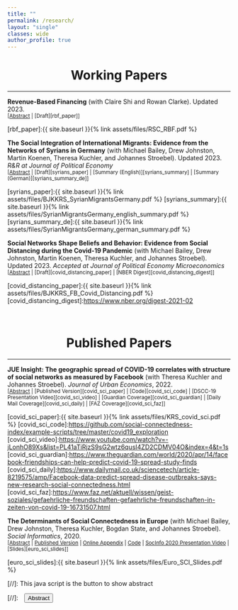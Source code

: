 ```yaml
---
title: ""
permalink: /research/
layout: "single"
classes: wide
author_profile: true
---
```



# <center> Working Papers </center>
- - -


**Revenue-Based Financing** (with Claire Shi and Rowan Clarke). Updated 2023. <br/>
<small>[<a href="#/" onclick="visib('rbf')">Abstract</a> | [Draft][rbf_paper]] </small>
<div id="rbf" style="display: none; text-align: justify; line-height: 1.2" ><small>
We use data from a major South African payment processor to study how digital payments mitigate asymmetric information challenges in small business "revenue-based financing" contracts, which tie repayment schedules to future revenue. Eight months post-financing, digital payments through the processor are 15% lower for takers than observably similar non-takers. We show this "gap" can be decomposed into three components: moral hazard from revenue hiding, adverse selection, and the causal effect of financing for takers. Two natural experiments suggest that takers shift more revenue off the platform when competition increases (moral hazard), and that financiers can increase repayment by waiting longer before extending offers (adverse selection). With estimates from both experiments, we bound the gap components, finding substantial adverse selection, but also positive short-run causal effects. Our results suggest digital payment platforms with "sticky" features can alleviate classic risk-sharing frictions by imposing hiding costs and limiting hidden information.
</small><br><br/></div>

[rbf_paper]:{{ site.baseurl }}{% link assets/files/RSC_RBF.pdf %}


**The Social Integration of International Migrants: Evidence from the Networks of Syrians in Germany** (with Michael Bailey, Drew Johnston, Martin Koenen, Theresa Kuchler, and Johannes Stroebel). Updated 2023. *R&R at Journal of Political Economy* <br/>
<small>[<a href="#/" onclick="visib('syrians')">Abstract</a> | [Draft][syrians_paper] | [Summary (English)][syrians_summary] |  [Summary (German)][syrians_summary_de]] </small>
<div id="syrians" style="display: none; text-align: justify; line-height: 1.2" ><small>
We use de-identified friendship data from Facebook to study the social integration of Syrian migrants in Germany. We decompose the significant spatial variation in migrants’ integration levels into the rate at which Germans befriend their neighbors in general and the particular rate at which they befriend Syrian migrants versus other Germans. We follow the friending behavior of Germans that move across locations to show that both forces are more affected by local institutions and policies than persistent individual characteristics or preferences of local natives. We explore the characteristics of places with higher integration levels, and show that integration courses causally affect place-specific equilibrium integration levels by shifting the rates of Germans befriending Syrians.
</small><br><br/></div>

[syrians_paper]:{{ site.baseurl }}{% link assets/files/BJKKRS_SyrianMigrantsGermany.pdf %}
[syrians_summary]:{{ site.baseurl }}{% link assets/files/SyrianMigrantsGermany_english_summary.pdf %}
[syrians_summary_de]:{{ site.baseurl }}{% link assets/files/SyrianMigrantsGermany_german_summary.pdf %}


**Social Networks Shape Beliefs and Behavior: Evidence from Social Distancing during the Covid-19 Pandemic** (with Michael Bailey, Drew Johnston, Martin Koenen, Theresa Kuchler, and Johannes Stroebel). Updated 2023. *Accepted at Journal of Political Economy Microeconomics* <br/>
<small>[<a href="#/" onclick="visib('covid_distancing')">Abstract</a> | [Draft][covid_distancing_paper] | [NBER Digest][covid_distancing_digest]] </small>
<div id="covid_distancing" style="display: none; text-align: justify; line-height: 1.2" ><small>
We use de-identified data from Facebook to study how social connections affect beliefs and behaviors in high-stakes settings. During the Covid-19 pandemic, individuals with friends in areas currently experiencing worse disease outbreaks reduced their mobility substantially more than their otherwise similar neighbors with friends in less affected areas. To explore the mechanisms through which social connections shape behaviors, we show that individuals with higher friend exposure to Covid-19 are more likely to publicly post in support of social distancing measures and less likely to be members of groups seeking to "reopen" the economy. These findings suggest that friends influence individuals’ behaviors in part through their beliefs, even in the presence of ubiquitous information from expert sources
</small><br><br/></div>

[covid_distancing_paper]:{{ site.baseurl }}{% link assets/files/BJKKRS_FB_Covid_Distancing.pdf %}
[covid_distancing_digest]:https://www.nber.org/digest-2021-02

<br/>

# <center> Published Papers </center>
- - -

**JUE Insight: The geographic spread of COVID-19 correlates with structure of social networks as measured by Facebook** (with Theresa Kuchler and Johannes Stroebel). *Journal of Urban Economics*, 2022. <br/>
<small>[<a href="#/" onclick="visib('covid_sci')">Abstract</a> | [Published Version][covid_sci_paper] | [Code][covid_sci_code] | [DSCC-19 Presentation Video][covid_sci_video] | [Guardian Coverage][covid_sci_guardian] | [Daily Mail Coverage][covid_sci_daily] | [FAZ Coverage][covid_sci_faz]] </small>
<div id="covid_sci" style="display: none; text-align: justify; line-height: 1.2" ><small>
We use aggregated data from Facebook to show that COVID-19 is more likely to spread between regions with stronger social network connections. Areas with more social ties to two early COVID-19 “hotspots” (Westchester County, NY, in the U.S. and Lodi province in Italy) generally had more confirmed COVID-19 cases by the end of March. These relationships hold after controlling for geographic distance to the hotspots as well as the population density and demographics of the regions. As the pandemic progressed in the U.S., a county’s social proximity to recent COVID-19 cases and deaths predicts future outbreaks over and above physical proximity and demographics. In part due to its broad coverage, social connectedness data provides additional predictive power to measures based on smartphone location or online search data. These results suggest that data from online social networks can be useful to epidemiologists and others hoping to forecast the spread of communicable diseases such as COVID-19.
</small><br><br/></div>

[covid_sci_paper]:{{ site.baseurl }}{% link assets/files/KRS_covid_sci.pdf %}
[covid_sci_code]:https://github.com/social-connectedness-index/example-scripts/tree/master/covid19_exploration
[covid_sci_video]:https://www.youtube.com/watch?v=-jLonhO89Xs&list=PL41aTiRjzS9sG2wtz6qusI4ZD2CDMV04O&index=4&t=1s
[covid_sci_guardian]:https://www.theguardian.com/world/2020/apr/14/facebook-friendships-can-help-predict-covid-19-spread-study-finds
[covid_sci_daily]:https://www.dailymail.co.uk/sciencetech/article-8219575/amp/Facebook-data-predict-spread-disease-outbreaks-says-new-research-social-connectedness.html
[covid_sci_faz]:https://www.faz.net/aktuell/wissen/geist-soziales/gefaehrliche-freundschaften-gefaehrliche-freundschaften-in-zeiten-von-covid-19-16731507.html


**The Determinants of Social Connectedness in Europe** (with Michael Bailey, Drew Johnston, Theresa Kuchler, Bogdan State, and Johannes Stroebel). *Social Informatics*, 2020. <br/>
<small>[<a href="#/" onclick="visib('euro_sci')">Abstract</a> | [Published Version][euro_sci_paper] | [Online Appendix][euro_sci_appendix] | [Code][euro_sci_code] | [SocInfo 2020 Presentation Video][euro_sci_video] | [Slides][euro_sci_slides]] </small>
<div id="euro_sci" style="display: none; text-align: justify; line-height: 1.2" ><small>
We use de-identified and aggregated data from Facebook to study the structure of social networks across European regions. Social connectedness declines strongly in geographic distance and at country borders. Historical borders and unions — such as the Austro-Hungarian Empire, Czechoslovakia, and East/West Germany — shape present-day social connectedness over and above today’s political boundaries and other controls. All else equal, social connectedness is stronger between regions with residents of similar ages and education levels, as well as between regions that share a language and religion. In contrast, region-pairs with dissimilar incomes tend to be more connected, likely due to increased migration from poorer to richer regions.
</small><br><br/></div>

[euro_sci_paper]: https://doi.org/10.1007/978-3-030-60975-7_1
[euro_sci_code]: https://github.com/social-connectedness-index/euro_sci
[euro_sci_appendix]:https://arxiv.org/pdf/2007.12177.pdf
[euro_sci_video]:https://drive.google.com/file/d/1cPQFFAfvfXMaYFqR2_3ojMmtOSMMcrKI/view?usp=sharing
[euro_sci_slides]:{{ site.baseurl }}{% link assets/files/Euro_SCI_Slides.pdf %}



[//]: This java script is the button to show abstract
<script>
 function visib(id) {
  var x = document.getElementById(id);
  if (x.style.display === "block") {
    x.style.display = "none";
  } else {
    x.style.display = "block";
  }
}
</script>

[//]:&emsp;<button onclick="visib('polariz')" class="btn btn--inverse btn--small">Abstract</button>